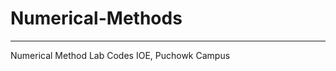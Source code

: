 # Numerical-Methods
---------------------------------
Numerical Method Lab Codes
IOE, Puchowk Campus
